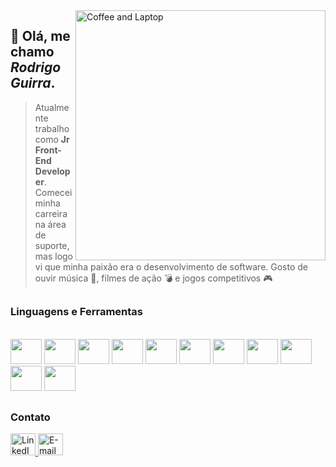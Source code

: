 <img src="https://raw.githubusercontent.com/MicaelliMedeiros/micaellimedeiros/master/image/computer-illustration.png" min-width="400px" max-width="400px" width="400px" align="right" alt="Coffee and Laptop">

<p align="left">
  
  ## 👾 Olá, me chamo <i>Rodrigo Guirra</i>.
  
</p>

> Atualmente trabalho como <strong>Jr Front-End Developer</strong>. Comecei minha carreira na área de suporte, mas logo vi que minha paixão era o desenvolvimento de software. 
> Gosto de ouvir música 🎵, filmes de ação 💣 e jogos competitivos 🎮

##
### Linguagens e Ferramentas

  <div><br>
    <img height="40" width="50" src="https://cdn.jsdelivr.net/gh/devicons/devicon/icons/angularjs/angularjs-plain.svg" />
    <img height="40" width="50" src="https://cdn.jsdelivr.net/gh/devicons/devicon/icons/typescript/typescript-original.svg" />
    <img height="40" width="50" src="https://cdn.jsdelivr.net/gh/devicons/devicon/icons/javascript/javascript-plain.svg" />
    <img height="40" width="50" src="https://cdn.jsdelivr.net/gh/devicons/devicon/icons/html5/html5-original-wordmark.svg" />
    <img height="40" width="50" src="https://cdn.jsdelivr.net/gh/devicons/devicon/icons/css3/css3-original-wordmark.svg" />
    <img height="40" width="50" src="https://cdn.jsdelivr.net/gh/devicons/devicon/icons/sass/sass-original.svg" />
    <img height="40" width="50" src="https://cdn.jsdelivr.net/gh/devicons/devicon/icons/bootstrap/bootstrap-original-wordmark.svg" />
    <img height="40" width="50" src="https://cdn.jsdelivr.net/gh/devicons/devicon/icons/yarn/yarn-original-wordmark.svg" />
    <img height="40" width="50" src="https://cdn.jsdelivr.net/gh/devicons/devicon/icons/npm/npm-original-wordmark.svg" />
    <img height="40" width="50" src="https://cdn.jsdelivr.net/gh/devicons/devicon/icons/git/git-plain-wordmark.svg" />
    <img height="40" width="50" src="https://cdn.jsdelivr.net/gh/devicons/devicon/icons/vscode/vscode-original-wordmark.svg" />     
  </div>

##
### Contato

<a href="https://www.linkedin.com/in/rodrigo-guirra/">
  <img height="35" width="40" src="https://cdn.jsdelivr.net/gh/devicons/devicon/icons/linkedin/linkedin-original.svg" alt="LinkedIn">
</a>
<a href="mailto:rodrigoguirratrindade@gmail.com">
  <img height="35" width="40" src="https://github.com/rguirra/rguirra/assets/61920557/5741368f-4784-48d0-9cf0-f09ffd3fa0f7" alt="E-mail">
</a>


